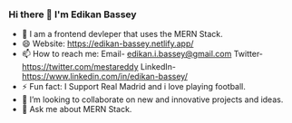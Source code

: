 ### Hi there 👋 I'm Edikan Bassey
- 🌱 I am a frontend devleper that uses the MERN Stack.
- 😄 Website: https://edikan-bassey.netlify.app/
- 📫 How to reach me: Email- edikan.i.bassey@gmail.com Twitter- https://twitter.com/mestareddy LinkedIn- https://www.linkedin.com/in/edikan-bassey/
- ⚡ Fun fact: I Support Real Madrid and i love playing football.
- 👯 I’m looking to collaborate on new and innovative projects and ideas.
- 💬 Ask me about MERN Stack.

<!--
**Mestareddy/Mestareddy** is a ✨ _special_ ✨ repository because its `README.md` (this file) appears on your GitHub profile.

Here are some ideas to get you started:

- 🔭 I’m currently working on ...
- 🌱 I’m currently learning ...
- 👯 I’m looking to collaborate on ...
- 🤔 I’m looking for help with ...
- 💬 Ask me about ...
- 📫 How to reach me: ...
- 😄 Pronouns: ...
- ⚡ Fun fact: ...
-->
